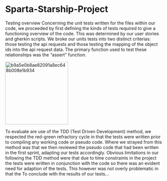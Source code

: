 # Sparta-Starship-Project

Testing overview
Concerning the unit tests written for the files within our code, we proceeded by first defining the kinds of tests required to give a functioning overview of the code. This was determined by our user stories and gherkin scripts. We broke our units tests into two distinct criterias: those testing the api requests and those testing the mapping of the object ids into the api request data. The primary function used to test these relationships was the “assert” function. 

<img width="201" alt="b9a5e0b8ae82091a8ec648b008e1b934" src="https://github.com/Yuvraj-26/Sparta-Starship-Project/assets/72687468/7072ab6c-5278-45ce-b7ea-b5c18c8c43f8">


To evaluate are use of the TDD (Test Driven Development) method, we respected the red-green refractory cycle in that the tests were written prior to compiling any working code or pseudo code. Where we strayed from this method was that we then reviewed the pseudo code that had been written in the first sprint, adapting our tests accordingly. Obvious limitations in our following the TDD method were that due to time constraints in the project the tests were written in conjunction with the code so there was an evident need for adaption of the tests. This however was not overly problematic in that the 
To conclude with the results of our tests…

